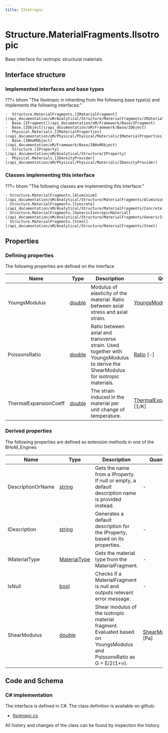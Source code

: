 ```yaml
---
title: IIsotropic
---
```


# Structure.MaterialFragments.IIsotropic

Base interface for isotropic structural materials.

## Interface structure

### Implemented interfaces and base types

???+ bhom "The IIsotropic in inheriting from the following base type(s) and implements the following interfaces:"

    -  Structure.MaterialFragments.[IMaterialFragment](/api_documentation/oM/Analytical/Structure/MaterialFragments/IMaterialFragment)
    -  Base.[IFragment](/api_documentation/oM/Framework/Base/IFragment)
    -  Base.[IObject](/api_documentation/oM/Framework/Base/IObject)
    -  Physical.Materials.[IMaterialProperties](/api_documentation/oM/Physical/Physical/Materials/IMaterialProperties)
    -  Base.[IBHoMObject](/api_documentation/oM/Framework/Base/IBHoMObject)
    -  Structure.[IProperty](/api_documentation/oM/Analytical/Structure/IProperty)
    -  Physical.Materials.[IDensityProvider](/api_documentation/oM/Physical/Physical/Materials/IDensityProvider)


### Classes implementing this interface

???+ bhom "The following classes are implementing this interface:"

    - Structure.MaterialFragments.[Aluminium](/api_documentation/oM/Analytical/Structure/MaterialFragments/Aluminium)
    - Structure.MaterialFragments.[Concrete](/api_documentation/oM/Analytical/Structure/MaterialFragments/Concrete)
    - Structure.MaterialFragments.[GenericIsotropicMaterial](/api_documentation/oM/Analytical/Structure/MaterialFragments/GenericIsotropicMaterial)
    - Structure.MaterialFragments.[Steel](/api_documentation/oM/Analytical/Structure/MaterialFragments/Steel)


## Properties



### Defining properties

The following properties are defined on the interface

| Name             | Type             | Description      | Quantity         |
|------------------|------------------|------------------|------------------|
| YoungsModulus | [double](https://learn.microsoft.com/en-us/dotnet/api/System.Double?view=netstandard-2.0) | Modulus of elasticity of the material. Ratio between axial stress and axial strain. | [YoungsModulus](/api_documentation/oM/Dimensional/Quantities/Attributes/YoungsModulus) [Pa] |
| PoissonsRatio | [double](https://learn.microsoft.com/en-us/dotnet/api/System.Double?view=netstandard-2.0) | Ratio between axial and transverse strain. Used together with YoungsModulus to derive the ShearModulus for isotropic materials. | [Ratio](/api_documentation/oM/Dimensional/Quantities/Attributes/Ratio) [-] |
| ThermalExpansionCoeff | [double](https://learn.microsoft.com/en-us/dotnet/api/System.Double?view=netstandard-2.0) | The strain induced in the material per unit change of temperature. | [ThermalExpansionCoefficient](/api_documentation/oM/Dimensional/Quantities/Attributes/ThermalExpansionCoefficient) [1/K] |


### Derived properties

The following properties are defined as extension methods in one of the BHoM_Engines

| Name             | Type             | Description      | Quantity         | Engine           |
|------------------|------------------|------------------|------------------|------------------|
| DescriptionOrName | [string](https://learn.microsoft.com/en-us/dotnet/api/System.String?view=netstandard-2.0) | Gets the name from a IProperty. If null or empty, a default description name is provided instead. | - | Structure_Engine |
| IDescription | [string](https://learn.microsoft.com/en-us/dotnet/api/System.String?view=netstandard-2.0) | Generates a default description for the IProperty, based on its properties. | - | Structure_Engine |
| IMaterialType | [MaterialType](/api_documentation/oM/Analytical/Structure/MaterialFragments/MaterialType) | Gets the material type from the MaterialFragment. | - | Structure_Engine |
| IsNull | [bool](https://learn.microsoft.com/en-us/dotnet/api/System.Boolean?view=netstandard-2.0) | Checks if a MaterialFragment is null and outputs relevant error message. | - | Structure_Engine |
| ShearModulus | [double](https://learn.microsoft.com/en-us/dotnet/api/System.Double?view=netstandard-2.0) | Shear modulus of the isotropic material fragment. Evaluated based on YoungsModulus and PoissonsRatio as G = E/2(1+ν). | [ShearModulus](/api_documentation/oM/Dimensional/Quantities/Attributes/ShearModulus) [Pa] | Structure_Engine |


## Code and Schema

### C# implementation

The interface is defined in C#. The class definition is available on github:

- [IIsotropic.cs](https://github.com/BHoM/BHoM/blob/develop/Structure_oM/MaterialFragments\IIsotropic.cs)

All history and changes of the class can be found by inspection the history.
